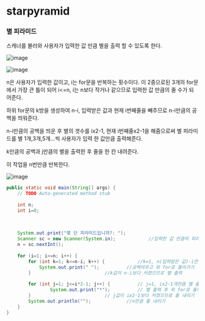 # starpyramid

### 별 피라미드

스캐너를 불러와 사용자가 입력한 값 만큼 별을 출력 할 수 있도록 한다.

![image](https://user-images.githubusercontent.com/114748816/224215903-e2a0c910-1569-43e9-a7f4-feb738120ab1.png)

![image](https://user-images.githubusercontent.com/114748816/224215925-8f772d91-ae8e-4bfc-ac4e-77f89da084d5.png)


n은 사용자가 입력한 값이고, i는 for문을 반복하는 횟수이다. 이 2중으로된 3개의 for문에서 가장 큰 틀이 되어 i<=n, i는 n보다 작거나 같으므로 입력한 값 만큼의 줄 수가 되어준다.

하위 for문의 k방을 생성하여 n-i, 입력받은 값과 현재 i번째줄을 빼주므로 n-i만큼의 공백을 띄워준다.

n-i만큼의 공백을 띄운 후 별의 갯수를 ix2-1, 현재 i번째줄x2-1을 해줌으로써 별 피라미드를 별 1개,3개,5개...씩 사용자가 입력 한 값만큼 출력해준다.

k만큼의 공백과 j만큼의 별을 출력한 후 줄을 한 칸 내려준다.

이 작업을 n번만큼 반복한다.

![image](https://user-images.githubusercontent.com/114748816/224201165-549a7511-dc4e-4481-98a4-7e93e93aa1e1.png)
``` java
public static void main(String[] args) {
	// TODO Auto-generated method stub
		
	int n;
	int i=0;
		
		
		
	System.out.print("몇 단 피라미드입니까?: ");
	Scanner sc = new Scanner(System.in);			//입력한 값 만큼의 피라미드를 출력할 수 있도록 Scanner를 불러옴
	n = sc.nextInt();			
	
	for (i=1; i<=n; i++) { 
		for (int k=1; k<=n-i; k++) { 			//k=1, n(입력받은 값)-i만큼 공백 띄우기, k값 증가
			System.out.print(" "); 			//공백띄우고 위 for로 돌아가기
		}	 		     			//k값이 n-i보다 커졌으므로 별 출력
			
		for (int j=1; j<=i*2-1; j++) {			// j=1, ix2-1개만큼 별 출력, j값 증가
				System.out.print("*"); 			// 별 출력 후 위 for로 돌아가기
		}			       			// j값이 ix2-1보다 커졌으므로 줄 내리기
		System.out.println(""); 			//n만큼 줄 내리기
	}
}
```

